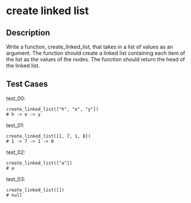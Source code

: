 # create linked list

## Description

Write a function, create_linked_list, that takes in a list of values as an argument. The function should create a linked list containing each item of the list as the values of the nodes. The function should return the head of the linked list.

## Test Cases

test_00:

```text
create_linked_list(["h", "e", "y"])
# h -> e -> y
```

test_01:

```text
create_linked_list([1, 7, 1, 8])
# 1 -> 7 -> 1 -> 8
```

test_02:

```text
create_linked_list(["a"])
# a
```

test_03:

```text
create_linked_list([])
# null
```
